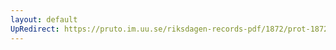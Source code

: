 ```yaml
---
layout: default
UpRedirect: https://pruto.im.uu.se/riksdagen-records-pdf/1872/prot-1872--fk--214/prot-1872--fk--214_002.pdf
---
```

